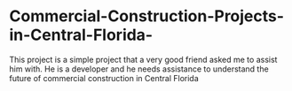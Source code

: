 # Commercial-Construction-Projects-in-Central-Florida-
This project is a simple project that a very good friend asked me to assist him with. He is a developer and he needs assistance to understand the future of commercial construction in Central Florida
